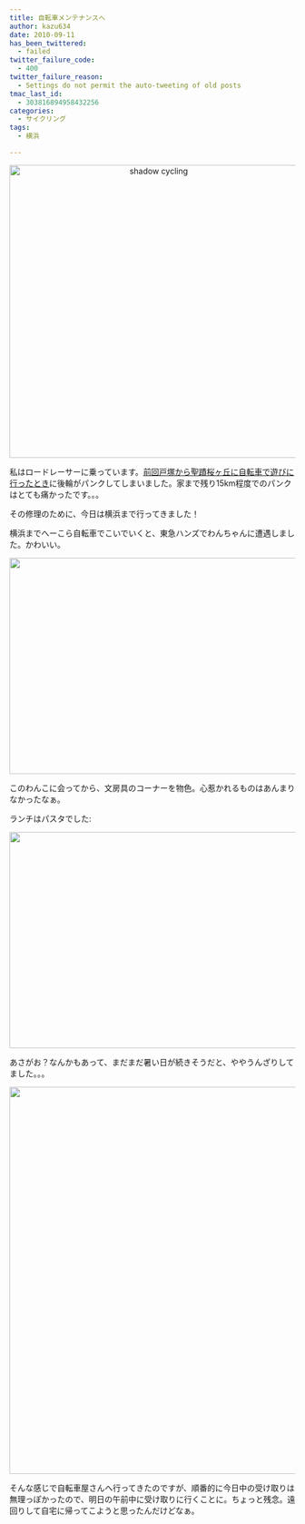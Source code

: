 ```yaml
---
title: 自転車メンテナンスへ
author: kazu634
date: 2010-09-11
has_been_twittered:
  - failed
twitter_failure_code:
  - 400
twitter_failure_reason:
  - Settings do not permit the auto-tweeting of old posts
tmac_last_id:
  - 303816894958432256
categories:
  - サイクリング
tags:
  - 横浜

---
```

<p style="text-align: center;">
<a href="http://blog.kazu634.com/2010/09/11/%e8%87%aa%e8%bb%a2%e8%bb%8a%e3%83%a1%e3%83%b3%e3%83%86%e3%83%8a%e3%83%b3%e3%82%b9%e3%81%b8/shadow-cycling/" onclick="__gaTracker('send', 'event', 'outbound-article', 'http://blog.kazu634.com/2010/09/11/%e8%87%aa%e8%bb%a2%e8%bb%8a%e3%83%a1%e3%83%b3%e3%83%86%e3%83%8a%e3%83%b3%e3%82%b9%e3%81%b8/shadow-cycling/', '');" title='shadow cycling'><img width="510" height="516" src="http://blog.kazu634.com/wp-content/uploads/2012/06/shadow-cycling-1011x1024.jpg" class="attachment-large aligncenter wp-image-774" alt="shadow cycling" title="shadow cycling" srcset="http://blog.kazu634.com/wp-content/uploads/2012/06/shadow-cycling-296x300.jpg 296w, http://blog.kazu634.com/wp-content/uploads/2012/06/shadow-cycling-1011x1024.jpg 1011w, http://blog.kazu634.com/wp-content/uploads/2012/06/shadow-cycling.jpg 1041w" sizes="(max-width: 510px) 100vw, 510px" /></a>
</p>

<small><a href="http://creativecommons.org/licenses/by-nc-nd/2.0/" onclick="__gaTracker('send', 'event', 'outbound-article', 'http://creativecommons.org/licenses/by-nc-nd/2.0/', '');" title="Attribution-NonCommercial-NoDerivs License"  target="_blank"></a></small>

<p style="text-align: left;">
  私はロードレーサーに乗っています。<a href="http://d.hatena.ne.jp/sirocco634/20100711#1278855472" onclick="__gaTracker('send', 'event', 'outbound-article', 'http://d.hatena.ne.jp/sirocco634/20100711#1278855472', '前回戸塚から聖蹟桜ヶ丘に自転車で遊びに行ったとき');" target="_blank">前回戸塚から聖蹟桜ヶ丘に自転車で遊びに行ったとき</a>に後輪がパンクしてしまいました。家まで残り15km程度でのパンクはとても痛かったです。。。
</p>

<p style="text-align: left;">
  その修理のために、今日は横浜まで行ってきました！
</p>

<p style="text-align: left;">
  横浜までへーこら自転車でこいでいくと、東急ハンズでわんちゃんに遭遇しました。かわいい。
</p>

<p style="text-align: center;">
<a href="http://blog.kazu634.com/2010/09/11/%e8%87%aa%e8%bb%a2%e8%bb%8a%e3%83%a1%e3%83%b3%e3%83%86%e3%83%8a%e3%83%b3%e3%82%b9%e3%81%b8/attachment/775/" onclick="__gaTracker('send', 'event', 'outbound-article', 'http://blog.kazu634.com/2010/09/11/%e8%87%aa%e8%bb%a2%e8%bb%8a%e3%83%a1%e3%83%b3%e3%83%86%e3%83%8a%e3%83%b3%e3%82%b9%e3%81%b8/attachment/775/', '');" title=''><img width="510" height="381" src="http://blog.kazu634.com/wp-content/uploads/2012/06/jpg4" class="attachment-large aligncenter wp-image-775" alt="" title="" srcset="http://blog.kazu634.com/wp-content/uploads/2012/06/jpg4-300x224.jpg 300w, http://blog.kazu634.com/wp-content/uploads/2012/06/jpg4 1024w" sizes="(max-width: 510px) 100vw, 510px" /></a>
</p>

<p style="text-align: left;">
  このわんこに会ってから、文房具のコーナーを物色。心惹かれるものはあんまりなかったなぁ。
</p>

<p style="text-align: left;">
  ランチはパスタでした:
</p>

<p style="text-align: center;">
<a href="http://blog.kazu634.com/2010/09/11/%e8%87%aa%e8%bb%a2%e8%bb%8a%e3%83%a1%e3%83%b3%e3%83%86%e3%83%8a%e3%83%b3%e3%82%b9%e3%81%b8/attachment/776/" onclick="__gaTracker('send', 'event', 'outbound-article', 'http://blog.kazu634.com/2010/09/11/%e8%87%aa%e8%bb%a2%e8%bb%8a%e3%83%a1%e3%83%b3%e3%83%86%e3%83%8a%e3%83%b3%e3%82%b9%e3%81%b8/attachment/776/', '');" title=''><img width="510" height="381" src="http://blog.kazu634.com/wp-content/uploads/2012/06/jpg5" class="attachment-large aligncenter wp-image-776" alt="" title="" srcset="http://blog.kazu634.com/wp-content/uploads/2012/06/jpg5-300x224.jpg 300w, http://blog.kazu634.com/wp-content/uploads/2012/06/jpg5 1024w" sizes="(max-width: 510px) 100vw, 510px" /></a>
</p>

<p style="text-align: left;">
  あさがお？なんかもあって、まだまだ暑い日が続きそうだと、ややうんざりしてました。。。
</p>

<p style="text-align: center;">
<a href="http://blog.kazu634.com/2010/09/11/%e8%87%aa%e8%bb%a2%e8%bb%8a%e3%83%a1%e3%83%b3%e3%83%86%e3%83%8a%e3%83%b3%e3%82%b9%e3%81%b8/attachment/777/" onclick="__gaTracker('send', 'event', 'outbound-article', 'http://blog.kazu634.com/2010/09/11/%e8%87%aa%e8%bb%a2%e8%bb%8a%e3%83%a1%e3%83%b3%e3%83%86%e3%83%8a%e3%83%b3%e3%82%b9%e3%81%b8/attachment/777/', '');" title=''><img width="510" height="682" src="http://blog.kazu634.com/wp-content/uploads/2012/06/jpg6" class="attachment-large aligncenter wp-image-777" alt="" title="" /></a>
</p>

<p style="text-align: left;">
  そんな感じで自転車屋さんへ行ってきたのですが、順番的に今日中の受け取りは無理っぽかったので、明日の午前中に受け取りに行くことに。ちょっと残念。遠回りして自宅に帰ってこようと思ったんだけどなぁ。
</p>
